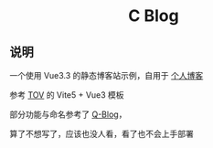 <h1 align='center'>C Blog</h1>

## 说明

一个使用 Vue3.3 的静态博客站示例，自用于 [个人博客](http://txtxj.top)

参考 [TOV](https://github.com/dishait/tov-template) 的 Vite5 + Vue3 模板

部分功能与命名参考了 [Q-Blog](https://github.com/liuly0322/Q-Blog)，

算了不想写了，应该也没人看，看了也不会上手部署
